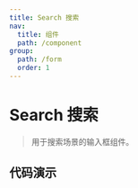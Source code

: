 ```yaml
---
title: Search 搜索
nav:
  title: 组件
  path: /component
group:
  path: /form
  order: 1
---
```


# Search 搜索

> 用于搜索场景的输入框组件。

## 代码演示

<code src="./__fixtures__/basic.tsx"></code>

<API></API>
